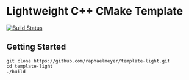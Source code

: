 # Lightweight C++ CMake Template

[![Build Status](https://travis-ci.org/raphaelmeyer/template-light.svg?branch=master)](https://travis-ci.org/raphaelmeyer/template-light)

## Getting Started

    git clone https://github.com/raphaelmeyer/template-light.git
    cd template-light
    ./build
